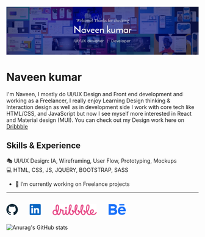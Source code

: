 <!--
**Code-kumar/Code-kumar** is a ✨ _special_ ✨ repository because its `README.md` (this file) appears on your GitHub profile.

Here are some ideas to get you started:

- 🔭 I’m currently working on ...
- 🌱 I’m currently learning ...
- 👯 I’m looking to collaborate on ...
- 🤔 I’m looking for help with ...
- 💬 Ask me about ...
- 📫 How to reach me: ...
- 😄 Pronouns: ...
- ⚡ Fun fact: ...
-->
![Design & Development ](https://github.com/Code-kumar/Code-kumar/blob/b9fc485ccb9c2b70b75c4586cb242fa873831388/Banner-img.jpg)

# Naveen kumar

I'm Naveen, I mostly do UI/UX Design and Front end development and working as a Freelancer, I really enjoy Learning Design thinking & Interaction design as well as in 
development side I work with core tech like HTML/CSS, and JavaScript but now I see myself more interested in React and Material design (MUI).
You can check out my Design work here on [Dribbble](https://dribbble.com/Naveen_design)


## Skills & Experience
🎭 UI/UX Design: IA, Wireframing, User Flow, Prototyping, Mockups <br />
💻 HTML, CSS, JS, JQUERY, BOOTSTRAP, SASS 


- 🔭 I’m currently working on Freelance projects 

---

[<img src='https://github.com/Code-kumar/Code-kumar/blob/052b920b8a5ccf29ef31d8dc391f5d9b85cf79a9/Github-icon.svg' alt='github' height='30'>](https://github.com/Code-kumar) &emsp; [<img src='https://github.com/Code-kumar/Code-kumar/blob/052b920b8a5ccf29ef31d8dc391f5d9b85cf79a9/Linkedin.svg' alt='linkedin' height='30'>](https://www.linkedin.com/in/naveen-design/)  &emsp; [<img src='https://github.com/Code-kumar/Code-kumar/blob/052b920b8a5ccf29ef31d8dc391f5d9b85cf79a9/Dribbble.svg' alt='dribbble' height='30'>](https://dribbble.com/Naveen_design)  &emsp; [<img src='https://github.com/Code-kumar/Code-kumar/blob/052b920b8a5ccf29ef31d8dc391f5d9b85cf79a9/Behance.svg' alt='behance' height='30'>](https://www.behance.net/Naveen_design)  
---

![Anurag's GitHub stats](https://github-readme-stats.vercel.app/api?username=Code-kumar&show_icons=true&theme=github_dark)
